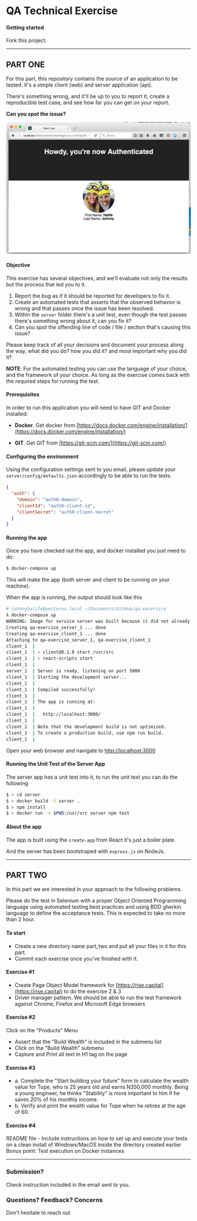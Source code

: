 # QA Technical Exercise

#### Getting started
Fork this project.

---
## PART ONE
For this part, this repository contains the source of an application to be tested. It's a simple client (web) and server application (api).

There's something wrong, and it'll be up to you to report it, create a reproducible test case, and see how far you can get on your report.

**Can you spot the issue?**

![](issue.png)

#### Objective
This exercise has several objectives, and we'll evaluate not only the results but the process that led you to it.

1. Report the bug as if it should be reported for developers to fix it.
2. Create an automated tests that asserts that the observed behavior is wrong and that passes once the issue has been resolved.
3. Within the `server` folder there's a unit test, even though the test passes there's something wrong about it, can you fix it?
4. Can you spot the offending line of code / file / section that's causing this issue?

Please keep track of all your decisions and document your process along the way, what did you do? how you did it? and most important why you did it?

**NOTE**: For the automated testing you can use the language of your choice, and the framework of your choice. As long as the exercise comes back with the required steps for running the test.

#### Prerequisites
In order to run this application you will need to have GIT and Docker installed:

* **Docker**. Get docker from [https://docs.docker.com/engine/installation/](https://docs.docker.com/engine/installation/)

* **GIT**. Get GIT from [https://git-scm.com/](https://git-scm.com/)

#### Configuring the environment
Using the configuration settings sent to you email, please update your `server/config/defaults.json` accordingly to be able to run the tests.

```json
{
  "auth": {
    "domain": "auth0-domain",
    "clientId": "auth0-client-id",
    "clientSecret": "auth0-client-secret"
  }
}
```

#### Running the app
Once you have checked out the app, and docker installed you just need to do:

```bash
$ docker-compose up
```

This will make the app (both server and client to be running on your machine).

When the app is running, the output should look like this

```bash
# johnnyhalife@westeros.local ~/Documents/GitHub/qa-excersice
λ docker-compose up
WARNING: Image for service server was built because it did not already exist. To rebuild this image you must use `docker-compose build` or `docker-compose up --build`.
Creating qa-exercise_server_1 ... done
Creating qa-exercise_client_1 ... done
Attaching to qa-exercise_server_1, qa-exercise_client_1
client_1  |
client_1  | > client@0.1.0 start /usr/src
client_1  | > react-scripts start
client_1  |
server_1  | Server is ready, listening on port 5000
client_1  | Starting the development server...
client_1  |
client_1  | Compiled successfully!
client_1  |
client_1  | The app is running at:
client_1  |
client_1  |   http://localhost:3000/
client_1  |
client_1  | Note that the development build is not optimized.
client_1  | To create a production build, use npm run build.
client_1  |
```

Open your web browser and navigate to [http://localhost:3000](http://localhost:3000)

####  Running the Unit Test of the Server App
The server app has a unit test into it, to run the unit test you can do the following

```bash
$ > cd server
$ > docker build -t server .
$ > npm install
$ > docker run -v $PWD:/usr/src server npm test
```

#### About the app
The app is built using the `create-app` from React it's just a boiler plate.

And the server has been bootstraped with `express.js` on NodeJs.

---
## PART TWO
In this part we are interested in your approach to the following problems.

Please do the test in Selenium with a proper Object Oriented Programming language using automated testing best practices and using BDD gherkin language to define the acceptance tests. This is expected to take no more than 2 hour.

#### To start
- Create a new directory name part_two and put all your files in it for this part.
- Commit each exercise once you've finished with it.

#### Exercise #1
- Create Page Object Model framework for [https://rise.capital](https://rise.capital) to do the exercise 2 & 3
- Driver manager pattern. We should be able to run the test framework against Chrome, Firefox and Microsoft Edge browsers

#### Exercise #2
Click on the "Products" Menu
- Assert that the "Build Wealth" is included in the submenu list
- Click on the "Build Wealth" submenu
- Capture and Print all text in H1 tag on the page

#### Exercise #3
- a. Complete the "Start building your future" form to calculate the wealth value for Tope, who is 25 years old and earns N350,000 monthly. Being a young engineer, he thinks "Stability" is more important to him if he saves 20% of his monthly income.
- b. Verify and print the wealth value for Tope when he retires at the age of 60.

#### Exercise #4
README file - Include instructions on how to set up and execute your tests on a clean install of Windows/MacOS inside the directory created earlier
Bonus point: Test execution on Docker instances

----

### Submission?
Check instruction included in the email sent to you.
### Questions? Feedback? Concerns

Don't hesitate to reach out
